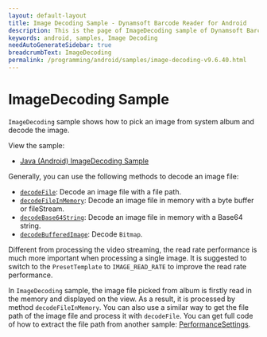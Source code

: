```yaml
---
layout: default-layout
title: Image Decoding Sample - Dynamsoft Barcode Reader for Android
description: This is the page of ImageDecoding sample of Dynamsoft Barcode Reader for Android SDK.
keywords: android, samples, Image Decoding
needAutoGenerateSidebar: true
breadcrumbText: ImageDecoding
permalink: /programming/android/samples/image-decoding-v9.6.40.html
---
```


# ImageDecoding Sample

`ImageDecoding` sample shows how to pick an image from system album and decode the image.

View the sample:

- <a href="https://github.com/Dynamsoft/barcode-reader-mobile-samples/tree/v9.6.20/android/Java/ImageDecoding/" target="_blank">Java (Android) ImageDecoding Sample</a>

Generally, you can use the following methods to decode an image file:

- [`decodeFile`](../api-reference/primary-decode.md#decodefile): Decode an image file with a file path.
- [`decodeFileInMemory`](../api-reference/primary-decode.md#decodefileinmemoryfilebytes): Decode an image file in memory with a byte buffer or fileStream.
- [`decodeBase64String`](../api-reference/primary-decode.md#decodebase64string): Decode an image file in memory with a Base64 string.
- [`decodeBufferedImage`](../api-reference/primary-decode.md#decodebufferedimage): Decode `Bitmap`.

Different from processing the video streaming, the read rate performance is much more important when processing a single image. It is suggested to switch to the `PresetTemplate` to `IMAGE_READ_RATE` to improve the read rate performance.

In `ImageDecoding` sample, the image file picked from album is firstly read in the memory and displayed on the view. As a result, it is processed by method `decodeFileInMemory`. You can also use a similar way to get the file path of the image file and process it with `decodeFile`. You can get full code of how to extract the file path from another sample: <a href="https://github.com/Dynamsoft/barcode-reader-mobile-samples/tree/v9.6.20/android/Java/PerformanceSettings" target="_blank">PerformanceSettings</a>.
